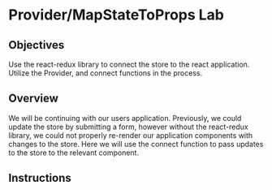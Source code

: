 # Provider/MapStateToProps Lab

## Objectives
Use the react-redux library to connect the store to the react application.  
Utilize the Provider, and connect functions in the process.

## Overview

We will be continuing with our users application.  Previously, we could update the store by submitting a form, however without the react-redux library, we could not properly re-render our application components with changes to the store.  Here we will use the connect function to pass updates to the store to the relevant component.

## Instructions
